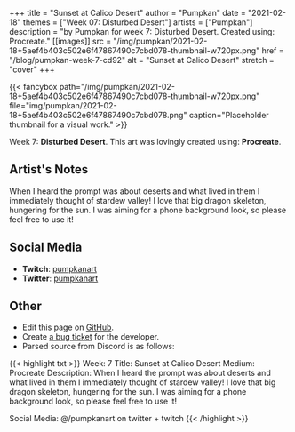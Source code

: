 +++
title =       "Sunset at Calico Desert"
author =      "Pumpkan"
date =        "2021-02-18"
themes =      ["Week 07: Disturbed Desert"]
artists =     ["Pumpkan"]
description = "by Pumpkan for week 7: Disturbed Desert. Created using: Procreate."
[[images]]
      src = "/img/pumpkan/2021-02-18+5aef4b403c502e6f47867490c7cbd078-thumbnail-w720px.png"
      href = "/blog/pumpkan-week-7-cd92"
      alt = "Sunset at Calico Desert"
      stretch = "cover"
+++


{{< fancybox path="/img/pumpkan/2021-02-18+5aef4b403c502e6f47867490c7cbd078-thumbnail-w720px.png" file="img/pumpkan/2021-02-18+5aef4b403c502e6f47867490c7cbd078.png" caption="Placeholder thumbnail for a visual work." >}}


Week 7: **Disturbed Desert**. This art was lovingly created using: **Procreate**.

## Artist's Notes

When I heard the prompt was about deserts and what lived in them I immediately thought of stardew valley! I love that big dragon skeleton, hungering for the sun. I was aiming for a phone background look, so please feel free to use it!

## Social Media

- **Twitch**: <a href='https://twitch.tv/pumpkanart' target='_blank'>pumpkanart</a>
- **Twitter**: <a href='https://twitter.com/pumpkanart' target='_blank'>pumpkanart</a>

## Other

- Edit this page on [GitHub](https://github.com/teaminkling/web-refresh/edit/main/content/blog/pumpkan-week-7-cd92.md).
- Create [a bug ticket](https://github.com/teaminkling/web-refresh/issues/new?assignees=&labels=bug&template=problem-report.md&title=) for the developer.
- Parsed source from Discord is as follows:

{{< highlight txt >}}
Week: 7
Title:  Sunset at Calico Desert
Medium: Procreate 
Description: When I heard the prompt was about deserts and what lived in them I immediately thought of stardew valley! I love that big dragon skeleton, hungering for the sun. I was aiming for a phone background look, so please feel free to use it! 

Social Media: @/pumpkanart on twitter + twitch
{{< /highlight >}}